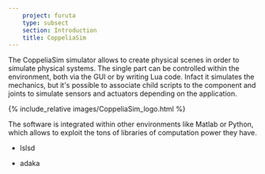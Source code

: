 ```yaml
---
    project: furuta
    type: subsect
    section: Introduction
    title: CoppeliaSim
---
```


The CoppeliaSim simulator allows to create physical scenes in order to simulate physical systems. The single part can be controlled within the environment, both via the GUI or by writing Lua code. Infact it simulates the mechanics, but it's possible to associate child scripts to the component and joints to simulate sensors and actuators depending on the application.

{% include_relative images/CoppeliaSim_logo.html %}

The software is integrated within other environments like Matlab or Python, which allows to exploit the tons of libraries of computation power they have.

* lslsd

* adaka

